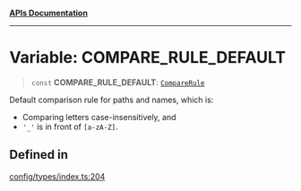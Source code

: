 [**APIs Documentation**](../README.md)

***

# Variable: COMPARE\_RULE\_DEFAULT

> `const` **COMPARE\_RULE\_DEFAULT**: [`CompareRule`](../type-aliases/CompareRule.md)

Default comparison rule for paths and names, which is:
- Comparing letters case-insensitively, and
- `'_'` is in front of `[a-zA-Z]`.

## Defined in

[config/types/index.ts:204](https://github.com/daidodo/format-imports/blob/ff017abf6278875690a1b32bf81664f2bd289753/src/lib/config/types/index.ts#L204)
